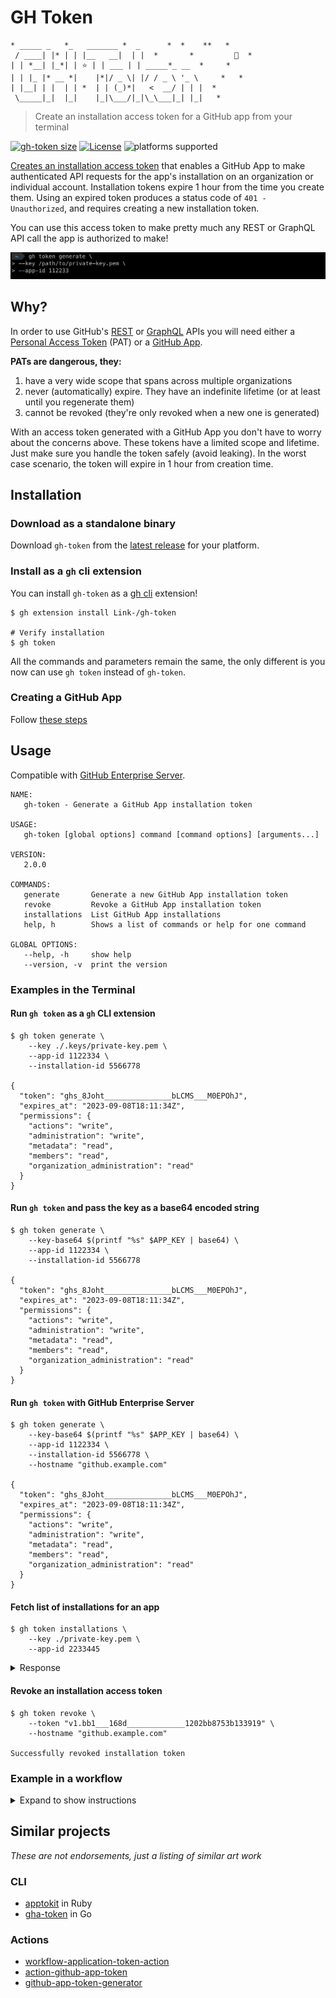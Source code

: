 # GH Token

```shell
* _____ _   *_   _______ *  _      *  *    **   *
 / ____| |* | | |__   __|  | |  *       *         🦄  *
| | *__| |_*| | ⭐️ | | ___ | | _____*_ __  *     *
| | |_ |* __ *|    |*|/ _ \| |/ / _ \ '_ \     *   *
| |__| | |  | | *  | | (_)*|   <  __/ | | |  *
 \_____|_|  |_|    |_|\___/|_|\_\___|_| |_|   *
```

<!-- markdownlint-disable -->

> Create an installation access token for a GitHub app from your terminal

[![gh-token size](https://img.shields.io/github/size/link-/gh-token/gh-token?style=flat-square)](gh-token) [![License](https://img.shields.io/github/license/link-/gh-token?style=flat-square)](LICENSE) ![platforms supported](https://img.shields.io/static/v1?style=flat-square&label=platform&message=macos%20%7C%20linux)
<!-- markdownlint-restore -->

[Creates an installation access token](https://docs.github.com/en/rest/reference/apps#create-an-installation-access-token-for-an-app) that enables a GitHub App to make authenticated API requests for the app's installation on an organization or individual account.
Installation tokens expire 1 hour from the time you create them. Using an expired token produces a status code of `401 - Unauthorized`, and requires creating a new installation token.

You can use this access token to make pretty much any REST or GraphQL API call the app is authorized to make!

![gh-token demo](./images/gh-token.png)

## Why?

In order to use GitHub's [REST](https://docs.github.com/en/rest) or [GraphQL](https://docs.github.com/en/graphql) APIs you will need either a [Personal Access Token](https://docs.github.com/en/developers/apps/about-apps#personal-access-tokens) (PAT) or a [GitHub App](https://docs.github.com/en/developers/apps/about-apps#about-github-apps).

**PATs are dangerous, they:**

1. have a very wide scope that spans across multiple organizations
1. never (automatically) expire. They have an indefinite lifetime (or at least until you regenerate them)
1. cannot be revoked (they're only revoked when a new one is generated)

With an access token generated with a GitHub App you don't have to worry about the concerns above. These tokens have a limited scope and lifetime. Just make sure you handle the token safely (avoid leaking). In the worst case scenario, the token will expire in 1 hour from creation time.

## Installation

### Download as a standalone binary

Download `gh-token` from the [latest release](https://github.com/Link-/gh-token/releases/latest) for your platform.

### Install as a `gh` cli extension

You can install `gh-token` as a [gh cli](https://github.com/cli/cli) extension!

```shell
$ gh extension install Link-/gh-token

# Verify installation
$ gh token
```

All the commands and parameters remain the same, the only different is you now can use `gh token` instead of `gh-token`.

### Creating a GitHub App

Follow [these steps](https://docs.github.com/en/developers/apps/creating-a-github-app)

## Usage

Compatible with [GitHub Enterprise Server](https://github.com/enterprise).

```text
NAME:
   gh-token - Generate a GitHub App installation token

USAGE:
   gh-token [global options] command [command options] [arguments...]

VERSION:
   2.0.0

COMMANDS:
   generate       Generate a new GitHub App installation token
   revoke         Revoke a GitHub App installation token
   installations  List GitHub App installations
   help, h        Shows a list of commands or help for one command

GLOBAL OPTIONS:
   --help, -h     show help
   --version, -v  print the version
```

### Examples in the Terminal

#### Run `gh token` as a `gh` CLI extension

```shell
$ gh token generate \
    --key ./.keys/private-key.pem \
    --app-id 1122334 \
    --installation-id 5566778

{
  "token": "ghs_8Joht_______________bLCMS___M0EPOhJ",
  "expires_at": "2023-09-08T18:11:34Z",
  "permissions": {
    "actions": "write",
    "administration": "write",
    "metadata": "read",
    "members": "read",
    "organization_administration": "read"
  }
}
```

#### Run `gh token` and pass the key as a base64 encoded string

```shell
$ gh token generate \
    --key-base64 $(printf "%s" $APP_KEY | base64) \
    --app-id 1122334 \
    --installation-id 5566778

{
  "token": "ghs_8Joht_______________bLCMS___M0EPOhJ",
  "expires_at": "2023-09-08T18:11:34Z",
  "permissions": {
    "actions": "write",
    "administration": "write",
    "metadata": "read",
    "members": "read",
    "organization_administration": "read"
  }
}
```

#### Run `gh token` with GitHub Enterprise Server

```shell
$ gh token generate \
    --key-base64 $(printf "%s" $APP_KEY | base64) \
    --app-id 1122334 \
    --installation-id 5566778 \
    --hostname "github.example.com"

{
  "token": "ghs_8Joht_______________bLCMS___M0EPOhJ",
  "expires_at": "2023-09-08T18:11:34Z",
  "permissions": {
    "actions": "write",
    "administration": "write",
    "metadata": "read",
    "members": "read",
    "organization_administration": "read"
  }
}
```

#### Fetch list of installations for an app

```shell
$ gh token installations \
    --key ./private-key.pem \
    --app-id 2233445
```

<details>
  <summary>Response</summary>

  ```json
  [
    {
      "id": 1,
      "account": {
        "login": "octocat",
        "id": 1,
        "node_id": "MDQ6VXNlcjE=",
        "avatar_url": "https://github.com/images/error/octocat_happy.gif",
        "gravatar_id": "",
        "url": "https://api.github.com/users/octocat",
        "html_url": "https://github.com/octocat",
        "followers_url": "https://api.github.com/users/octocat/followers",
        "following_url": "https://api.github.com/users/octocat/following{/other_user}",
        "gists_url": "https://api.github.com/users/octocat/gists{/gist_id}",
        "starred_url": "https://api.github.com/users/octocat/starred{/owner}{/repo}",
        "subscriptions_url": "https://api.github.com/users/octocat/subscriptions",
        "organizations_url": "https://api.github.com/users/octocat/orgs",
        "repos_url": "https://api.github.com/users/octocat/repos",
        "events_url": "https://api.github.com/users/octocat/events{/privacy}",
        "received_events_url": "https://api.github.com/users/octocat/received_events",
        "type": "User",
        "site_admin": false
      },
      "access_tokens_url": "https://api.github.com/installations/1/access_tokens",
      "repositories_url": "https://api.github.com/installation/repositories",
      "html_url": "https://github.com/organizations/github/settings/installations/1",
      "app_id": 1,
      "target_id": 1,
      "target_type": "Organization",
      "permissions": {
        "checks": "write",
        "metadata": "read",
        "contents": "read"
      },
      "events": [
        "push",
        "pull_request"
      ],
      "single_file_name": "config.yaml",
      "has_multiple_single_files": true,
      "single_file_paths": [
        "config.yml",
        ".github/issue_TEMPLATE.md"
      ],
      "repository_selection": "selected",
      "created_at": "2017-07-08T16:18:44-04:00",
      "updated_at": "2017-07-08T16:18:44-04:00",
      "app_slug": "github-actions",
      "suspended_at": null,
      "suspended_by": null
    }
  ]
  ```

</details>

#### Revoke an installation access token

```shell
$ gh token revoke \
    --token "v1.bb1___168d_____________1202bb8753b133919" \
    --hostname "github.example.com"

Successfully revoked installation token
```


### Example in a workflow

<details>

  <summary>Expand to show instructions</summary>

1. You need to create a secret to store the **applications private key** securely (this can be an organization or a repository secret):
    ![Create private key secret](images/create_secret.png)

1. You need to create another secret to store the **application id** security (same as the step above).

1. The secrets need to be provided as an environment variable then encoded into base64 as show in the workflow example:

This example is designed to run on GitHub Enterprise Server. To use the same workflow with GitHub.com update the hostname to `api.github.com` and change the API URL in the testing step.

```yaml
name: Create access token via GitHub Apps Workflow

on:
  workflow_dispatch:

jobs:
  Test:
    # The type of runner that the job will run on
    runs-on: [ self-hosted ]

    steps:
    - name: "Install gh-token"
      run: gh extension install Link-/gh-token
    # Create access token with a GitHub App ID and Key
    # We use the private key stored as a secret and encode it into base64
    # before passing it to gh-token
    - name: "Create access token"
      run: |
        token=$(./gh token generate \
          --key-base64 $(printf "%s" "$APP_PRIVATE_KEY" | base64 -w 0) \
          --app-id $APP_ID \
          --hostname "github.example.com" \
          | jq -r ".token")
        echo "token=$token" >> $GITHUB_OUTPUT
      env:
        APP_ID: ${{ secrets.APP_ID }}
        APP_PRIVATE_KEY: ${{ secrets.APP_KEY }}
    # To test the token we will use it to fetch the list of repositories
    # belonging to our organization
    - name: "Fetch organization repositories"
      run: |
        curl -X GET \
          -H "Authorization: token $token" \
          -H "Accept: application/vnd.github.v3+json" \
          https://github.example.com/api/v3/orgs/<ORGNAME>/repos
```

</details>

## Similar projects

_These are not endorsements, just a listing of similar art work_

### CLI

- [apptokit](https://github.com/jakewilkins/apptokit) in Ruby
- [gha-token](https://github.com/slawekzachcial/gha-token) in Go

### Actions

- [workflow-application-token-action](https://github.com/peter-murray/workflow-application-token-action)
- [action-github-app-token](https://github.com/getsentry/action-github-app-token)
- [github-app-token-generator](https://github.com/navikt/github-app-token-generator)
